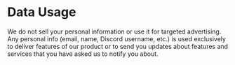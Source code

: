 # Data Usage
We do not sell your personal information or use it for targeted advertising. Any personal info (email, name, Discord username, etc.) is used exclusively to deliver features of our product or to send you updates about features and services that you have asked us to notify you about.
